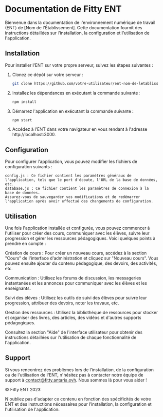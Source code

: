 # Documentation de Fitty ENT

Bienvenue dans la documentation de l'environnement numérique de travail (ENT) de [Nom de l'Établissement]. Cette documentation fournit des instructions détaillées sur l'installation, la configuration et l'utilisation de l'application.

## Installation

Pour installer l'ENT sur votre propre serveur, suivez les étapes suivantes :

1. Clonez ce dépôt sur votre serveur :
   ```bash
   git clone https://github.com/votre-utilisateur/ent-nom-de-letablissement.git
2. Installez les dépendances en exécutant la commande suivante :

    ```bash
    npm install

3. Démarrez l'application en exécutant la commande suivante :
    ```bash
    npm start

4. Accédez à l'ENT dans votre navigateur en vous rendant à l'adresse http://localhost:3000.

## Configuration
  
Pour configurer l'application, vous pouvez modifier les fichiers de configuration suivants :
    
    config.js : Ce fichier contient les paramètres généraux de l'application, tels que le port d'écoute, l'URL de la base de données, etc.
    database.js : Ce fichier contient les paramètres de connexion à la base de données.
    Assurez-vous de sauvegarder vos modifications et de redémarrer l'application après avoir effectué des changements de configuration.

## Utilisation

Une fois l'application installée et configurée, vous pouvez commencer à l'utiliser pour créer des cours, communiquer avec les élèves, suivre leur progression et gérer les ressources pédagogiques. Voici quelques points à prendre en compte :

Création de cours : Pour créer un nouveau cours, accédez à la section "Cours" de l'interface d'administration et cliquez sur "Nouveau cours". Vous pouvez ensuite ajouter du contenu pédagogique, des devoirs, des activités, etc.

Communication : Utilisez les forums de discussion, les messageries instantanées et les annonces pour communiquer avec les élèves et les enseignants.

Suivi des élèves : Utilisez les outils de suivi des élèves pour suivre leur progression, attribuer des devoirs, noter les travaux, etc.

Gestion des ressources : Utilisez la bibliothèque de ressources pour stocker et organiser des livres, des articles, des vidéos et d'autres supports pédagogiques.

Consultez la section "Aide" de l'interface utilisateur pour obtenir des instructions détaillées sur l'utilisation de chaque fonctionnalité de l'application.

## Support

Si vous rencontrez des problèmes lors de l'installation, de la configuration ou de l'utilisation de l'ENT, n'hésitez pas à contacter notre équipe de support à contact@fitty.antaria.ovh. Nous sommes là pour vous aider !

© Fitty ENT 2023

N'oubliez pas d'adapter ce contenu en fonction des spécificités de votre ENT et des instructions nécessaires pour l'installation, la configuration et l'utilisation de l'application.
